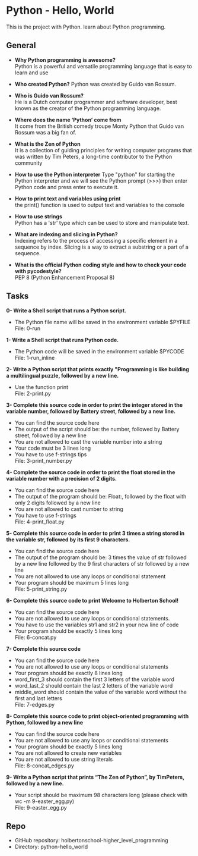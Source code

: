 # Python - Hello, World

This is the project with Python.
learn about Python programming.


## General

* __Why Python programming is awesome?__  
  Python is a powerful and versatile programming language that is easy to learn and use

* __Who created Python?__
  Python was created by Guido van Rossum.

* __Who is Guido van Rossum?__  
  He is a Dutch computer programmer and software developer, best known as the creator of the Python programming language.
  
* __Where does the name ‘Python’ come from__  
  It come from the British comedy troupe Monty Python that Guido van Rossum was a big fan of.

* __What is the Zen of Python__  
  It is a collection of guiding principles for writing computer programs that was written by Tim Peters, a long-time contributor to the Python community

* __How to use the Python interpreter__
  Type "python" for starting the Python interpreter and we will see the Python prompt (>>>) 
  then enter Python code and press enter to execute it.

* __How to print text and variables using print__  
  the print() function is used to output text and variables to the console

* __How to use strings__  
  Python has a 'str' type which can be used to store and manipulate text.

* __What are indexing and slicing in Python?__  
  Indexing refers to the process of accessing a specific element in a sequence by index.
  Slicing is a way to extract a substring or a part of a sequence.

* __What is the official Python coding style and how to check your code with pycodestyle?__  
  PEP 8 (Python Enhancement Proposal 8)

## Tasks
__0- Write a Shell script that runs a Python script.__

* The Python file name will be saved in the environment variable $PYFILE  
File: 0-run

__1- Write a Shell script that runs Python code.__

* The Python code will be saved in the environment variable $PYCODE  
File: 1-run_inline

__2- Write a Python script that prints exactly "Programming is like building a multilingual puzzle, followed by a new line.__

* Use the function print  
File: 2-print.py

__3- Complete this source code in order to print the integer stored in the variable number, followed by Battery street, followed by a new line.__

* You can find the source code here
* The output of the script should be:
	the number, followed by Battery street,
	followed by a new line
* You are not allowed to cast the variable number into a string
* Your code must be 3 lines long
* You have to use f-strings tips  
File: 3-print_number.py

__4- Complete the source code in order to print the float stored in the variable number with a precision of 2 digits.__

* You can find the source code here
* The output of the program should be:
	Float:, followed by the float with only 2 digits
	followed by a new line
* You are not allowed to cast number to string
* You have to use f-strings  
File: 4-print_float.py

__5- Complete this source code in order to print 3 times a string stored in the variable str, followed by its first 9 characters.__

* You can find the source code here
* The output of the program should be:
	3 times the value of str
	followed by a new line
	followed by the 9 first characters of str
	followed by a new line
* You are not allowed to use any loops or conditional statement
* Your program should be maximum 5 lines long  
File: 5-print_string.py

__6- Complete this source code to print Welcome to Holberton School!__

* You can find the source code here
* You are not allowed to use any loops or conditional statements.
* You have to use the variables str1 and str2 in your new line of code
* Your program should be exactly 5 lines long  
File: 6-concat.py

__7- Complete this source code__

* You can find the source code here
* You are not allowed to use any loops or conditional statements
* Your program should be exactly 8 lines long
* word_first_3 should contain the first 3 letters of the variable word
* word_last_2 should contain the last 2 letters of the variable word
* middle_word should contain the value of the variable word without the first and last letters  
File: 7-edges.py

__8- Complete this source code to print object-oriented programming with Python, followed by a new line__

* You can find the source code here
* You are not allowed to use any loops or conditional statements
* Your program should be exactly 5 lines long
* You are not allowed to create new variables
* You are not allowed to use string literals  
File: 8-concat_edges.py

__9- Write a Python script that prints “The Zen of Python”, by TimPeters, followed by a new line.__

* Your script should be maximum 98 characters long (please check with wc -m 9-easter_egg.py)  
File: 9-easter_egg.py

## Repo
* GitHub repository: holbertonschool-higher_level_programming 
* Directory: python-hello_world

